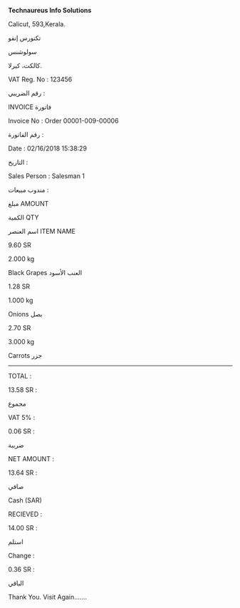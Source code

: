 **Technaureus Info Solutions**

Calicut, 593,Kerala.

تكنورس إنفو

سولوشنس

كالكت، كيرلا.

VAT Reg. No : 123456

رقم الضريبي :

INVOICE فاتورة

Invoice No : Order 00001-009-00006

رقم الفاتورة :

Date : 02/16/2018 15:38:29

التاريخ :

Sales Person : Salesman 1

مندوب مبيعات :

مبلغ AMOUNT

الكمية QTY

اسم العنصر ITEM NAME

9.60 SR

2.000 kg

Black Grapes العنب الأسود

1.28 SR

1.000 kg

Onions بصل

2.70 SR

3.000 kg

Carrots جزر

---------

TOTAL :

13.58 SR :

مجموع

VAT 5% :

0.06 SR :

ضريبة

NET AMOUNT :

13.64 SR :

صافي

Cash (SAR)

RECIEVED :

14.00 SR :

استلم

Change :

0.36 SR :

الباقي

Thank You. Visit Again.......
```

